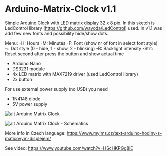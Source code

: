 # Arduino-Matrix-Clock v1.1

Simple Arduino Clock with LED matrix display 32 x 8 pix. In this sketch is LedControl library (https://github.com/wayoda/LedControl) used. In v1.1 was add few new fonts and possibility hide/show dots.

Menu:
  -H: Hours
  -M: Minutes
  -F: Font (show nr of font in select font style)
  -:: Dot style (0 - hide, 1 - show, 2 - blinking)
  -B: Backlight intensity
  -Strt: Reset second after press the button and show actual time

- Arduino Nano
- DS3231 module
- 4x LED matrix with MAX7219 driver (used LedControl library)
- 2x button

For use external power supply (no USB) you need
- 1N4148 diode
- 5V power supply

![alt Arduino Matrix Clock](https://www.mylms.cz/obrazky/elektronika/arduino-matrix-clock-1.jpg)

![alt Arduino Matrix Clock - Schematics](https://www.mylms.cz/obrazky/elektronika/arduino-matrix-clock-9.png)



More info in Czech language: https://www.mylms.cz/text-arduino-hodiny-s-maticovym-displejem/

See video: https://www.youtube.com/watch?v=HScHKPGg8lE
